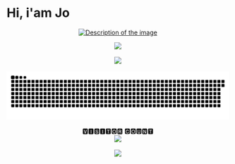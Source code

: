 # Hi, i'am Jo 

<p align="center">
    <a href="" target="_blank">
        <img src="https://media.giphy.com/media/146gtxJUW6IR7W/giphy.gif?cid=82a1493bo3e28rrswn7zm98v98k2ggh89ovcybvmsa6ygtqv&ep=v1_stickers_trending&rid=giphy.gif&ct=s" width="120" height="120" alt="Description of the image">
    </a>
</p>


<p align="center">
  <a href="https://github.com/oraclebrain/readme-typing-svg">
    <img src="https://readme-typing-svg.demolab.com/?font=&pause=1000&color=1AF718&width=435&lines=Linux;Python;Bash" />
  </a>
</p>

<p align="center">
  <a href="https://github.com/johannSo">
    <img src="[https://readme-typing-svg.demolab.com/?font=&pause=1000&color=1AF718&width=435&lines=Linux;Python;Bash]" />
  </a>
</p>


  <a href="https://github.com/johannSo">
    <img src="https://raw.githubusercontent.com/johannSo/johannSo/output/github-contribution-grid-snake-dark.svg" />
  </a>





<p align="center"> 
 🆅🅸🆂🅸🆃🅾🆁 🅲🅾🆄🅽🆃<br>
  <img src="https://profile-counter.glitch.me/johannSo/count.svg"/>

<p align="center">
<img src="https://github-readme-stats.vercel.app/api/top-langs/?username=johannSo&theme=shadow_blue&layout=compact"48%"/> 
</p> 
